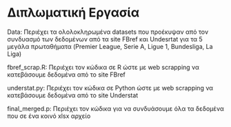 # Διπλωματική Εργασία 

Data: Περιέχει τα ολολοκληρωμένα datasets που προέκυψαν από τον συνδυασμό των δεδομένων από τα site FBref και Undesrtat για τα 5 μεγάλα πρωταθήματα (Premier League, Serie A, Ligue 1, Bundesliga, La Liga)

fbref_scrap.R: Περιέχει τον κώδικα σε R ώστε με web scrapping να κατεβάσουμε δεδομένα από το site FBref 

understat.py: Περιέχει τον κώδικα σε Python ώστε με web scrapping να κατεβάσουμε δεδομένα από το site Understat

final_merged.p: Περιέχει τον κώδικα για να συνδυάσουμε όλα τα δεδομένα που σε ένα κοινό xlsx αρχείο 

